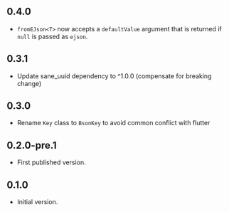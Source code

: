 ## 0.4.0

- `fromEJson<T>` now accepts a `defaultValue` argument that is returned if  
  `null` is passed as `ejson`.

## 0.3.1

- Update sane_uuid dependency to ^1.0.0 (compensate for breaking change)

## 0.3.0

- Rename `Key` class to `BsonKey` to avoid common conflict with flutter

## 0.2.0-pre.1

- First published version.

## 0.1.0

- Initial version.
